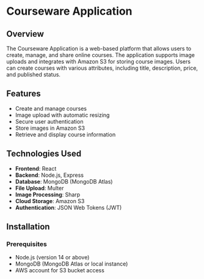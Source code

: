 # Courseware Application

## Overview

The Courseware Application is a web-based platform that allows users to create, manage, and share online courses. The application supports image uploads and integrates with Amazon S3 for storing course images. Users can create courses with various attributes, including title, description, price, and published status.

## Features

- Create and manage courses
- Image upload with automatic resizing
- Secure user authentication
- Store images in Amazon S3
- Retrieve and display course information

## Technologies Used

- **Frontend**: React
- **Backend**: Node.js, Express
- **Database**: MongoDB (MongoDB Atlas)
- **File Upload**: Multer
- **Image Processing**: Sharp
- **Cloud Storage**: Amazon S3
- **Authentication**: JSON Web Tokens (JWT)

## Installation

### Prerequisites

- Node.js (version 14 or above)
- MongoDB (MongoDB Atlas or local instance)
- AWS account for S3 bucket access


